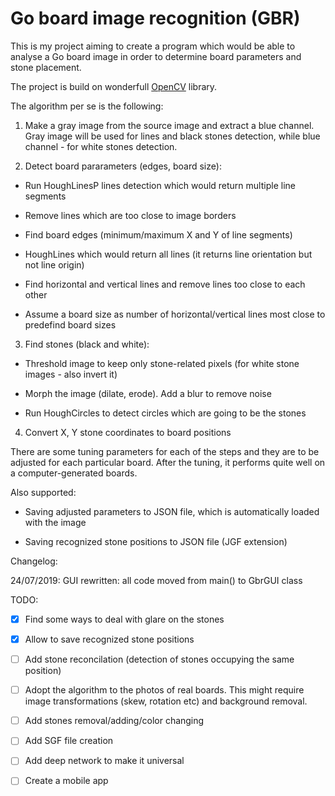 # Go board image recognition (GBR)

This is my project aiming to create a program which would be able to analyse a Go board image in order to determine board parameters and stone placement.

The project is build on wonderfull [OpenCV](https://opencv.org/) library.

The algorithm per se is the following:

1. Make a gray image from the source image and extract a blue channel. Gray image will be used for lines and black stones detection, while blue channel - for white stones detection.

1. Detect board pararameters (edges, board size):

  * Run HoughLinesP lines detection which would return multiple line segments

  * Remove lines which are too close to image borders

  * Find board edges (minimum/maximum X and Y of line segments)

  * HoughLines which would return all lines (it returns line orientation but not line origin)

  * Find horizontal and vertical lines and remove lines too close to each other

  * Assume a board size as number of horizontal/vertical lines most close to predefind board sizes

3. Find stones (black and white):

  * Threshold image to keep only stone-related pixels (for white stone images - also invert it)

  * Morph the image (dilate, erode). Add a blur to remove noise

  * Run HoughCircles to detect circles which are going to be the stones

4. Convert X, Y stone coordinates to board positions

There are some tuning parameters for each of the steps and they are to be adjusted for each particular board. After the tuning, it performs quite well on a computer-generated boards.

Also supported:

* Saving adjusted parameters to JSON file, which is automatically loaded with the image

* Saving recognized stone positions to JSON file (JGF extension)

Changelog:

24/07/2019: GUI rewritten: all code moved from main() to GbrGUI class

TODO:

- [x] Find some ways to deal with glare on the stones

- [x] Allow to save recognized stone positions

- [ ] Add stone reconcilation (detection of stones occupying the same position)

- [ ] Adopt the algorithm to the photos of real boards. This might require image transformations (skew, rotation etc) and background removal.

- [ ] Add stones removal/adding/color changing

- [ ] Add SGF file creation

- [ ] Add deep network to make it universal

- [ ] Create a mobile app

